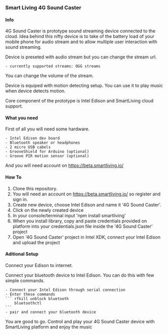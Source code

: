 ### Smart Living 4G Sound Caster

#### Info

4G Sound Caster is prototype sound streaming device connected to the cloud. Idea behind this nifty device is to take of the battery load of your mobile phone for audio stream and to allow multiple user interaction with sound streaming.

Device is preseted with audio stream but you can change the stream url.

	- currently supported streams: OGG streams 

You can change the volume of the stream.

Device is equiped with motion detecting setup. You can use it to play music when device detects motion.

Core component of the prototype is Intel Edison and SmartLiving cloud support.

#### What you need

First of all you will need some hardware.

	- Intel Edison dev board
	- Bluetooth speaker or headphones
	- 2 micro USB cabels
	- GrooveShield for Arduino (optional)
	- Groove PIR motion sensor (optional)

And you will need account on https://beta.smartliving.io/


#### How To

1. Clone this repository.
2. You will need an account on https://beta.smartliving.io/ so register and sign in.
3. Create new device, choose Intel Edison and name it '4G Sound Caster'.
4. Click on the newly created device
5. In your console/terminal input 'npm install smartliving'
6. When you install library, copy and paste credentials provided on platform into your credentials.json file inside the '4G Sound Caster' project
7. Open '4G Sound Caster' project in Intel XDK, connect your Intel Edison and upload the project

#### Aditional Setup

Connect your Edison to internet.

Connect your bluetooth device to Intel Edison. You can do this with few simple commands.

	- Connect your Intel Edison through serial connection
	- Enter these commands
	``` rfkill unblock bluetooth
        bluetoothctl
    ```
    - pair and connect your bluetooth device 

You are good to go. Control and play your 4G Sound Caster device with SmartLiving platform and enjoy the music
